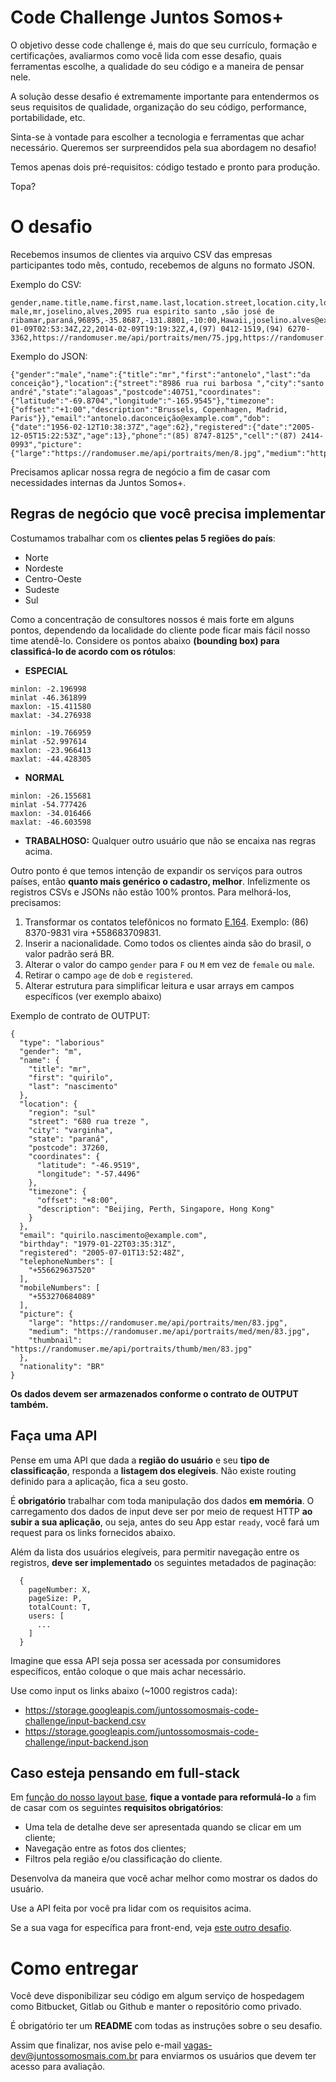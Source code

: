 
# Code Challenge Juntos Somos+

O objetivo desse code challenge é, mais do que seu currículo, formação e certificações, avaliarmos como você lida com esse desafio, quais ferramentas escolhe, a qualidade do seu código e a maneira de pensar nele.

A solução desse desafio é extremamente importante para entendermos os seus requisitos de qualidade, organização do seu código, performance, portabilidade, etc.

Sinta-se à vontade para escolher a tecnologia e ferramentas que achar necessário. Queremos ser surpreendidos pela sua abordagem no desafio!

Temos apenas dois pré-requisitos: código testado e pronto para produção.

Topa?

# O desafio

Recebemos insumos de clientes via arquivo CSV das empresas participantes todo mês, contudo, recebemos de alguns no formato JSON.

Exemplo do CSV:

```
gender,name.title,name.first,name.last,location.street,location.city,location.state,location.postcode,location.coordinates.latitude,location.coordinates.longitude,location.timezone.offset,location.timezone.description,email,dob.date,dob.age,registered.date,registered.age,phone,cell,picture.large,picture.medium,picture.thumbnail
male,mr,joselino,alves,2095 rua espirito santo ,são josé de ribamar,paraná,96895,-35.8687,-131.8801,-10:00,Hawaii,joselino.alves@example.com,1996-01-09T02:53:34Z,22,2014-02-09T19:19:32Z,4,(97) 0412-1519,(94) 6270-3362,https://randomuser.me/api/portraits/men/75.jpg,https://randomuser.me/api/portraits/med/men/75.jpg,https://randomuser.me/api/portraits/thumb/men/75.jpg
```
Exemplo do JSON:

```
{"gender":"male","name":{"title":"mr","first":"antonelo","last":"da conceição"},"location":{"street":"8986 rua rui barbosa ","city":"santo andré","state":"alagoas","postcode":40751,"coordinates":{"latitude":"-69.8704","longitude":"-165.9545"},"timezone":{"offset":"+1:00","description":"Brussels, Copenhagen, Madrid, Paris"}},"email":"antonelo.daconceição@example.com","dob":{"date":"1956-02-12T10:38:37Z","age":62},"registered":{"date":"2005-12-05T15:22:53Z","age":13},"phone":"(85) 8747-8125","cell":"(87) 2414-0993","picture":{"large":"https://randomuser.me/api/portraits/men/8.jpg","medium":"https://randomuser.me/api/portraits/med/men/8.jpg","thumbnail":"https://randomuser.me/api/portraits/thumb/men/8.jpg"}}
```

Precisamos aplicar nossa regra de negócio a fim de casar com necessidades internas da Juntos Somos+.

## Regras de negócio que você precisa implementar

Costumamos trabalhar com os **clientes pelas 5 regiões do país**: 

- Norte
- Nordeste
- Centro-Oeste
- Sudeste
- Sul

Como a concentração de consultores nossos é mais forte em alguns pontos, dependendo da localidade do cliente pode ficar mais fácil nosso time atendê-lo. Considere os pontos abaixo **(bounding box) para classificá-lo de acordo com os rótulos**:

- **ESPECIAL**

```
minlon: -2.196998
minlat -46.361899
maxlon: -15.411580
maxlat: -34.276938
```
```
minlon: -19.766959
minlat -52.997614
maxlon: -23.966413
maxlat: -44.428305
```

- **NORMAL**

```
minlon: -26.155681
minlat -54.777426
maxlon: -34.016466
maxlat: -46.603598
```

- **TRABALHOSO:** Qualquer outro usuário que não se encaixa nas regras acima.

Outro ponto é que temos intenção de expandir os serviços para outros países, então **quanto mais genérico o cadastro, melhor**. Infelizmente os registros CSVs e JSONs não estão 100% prontos. Para melhorá-los, precisamos:

1. Transformar os contatos telefônicos no formato [E.164](https://en.wikipedia.org/wiki/E.164). Exemplo: (86) 8370-9831 vira +558683709831.
2. Inserir a nacionalidade. Como todos os clientes ainda são do brasil, o valor padrão será BR.
3. Alterar o valor do campo `gender` para `F` ou `M` em vez de `female` ou `male`.
4. Retirar o campo `age` de `dob` e `registered`.
5. Alterar estrutura para simplificar leitura e usar arrays em campos específicos (ver exemplo abaixo)

Exemplo de contrato de OUTPUT:

```
{
  "type": "laborious"
  "gender": "m",
  "name": {
    "title": "mr",
    "first": "quirilo",
    "last": "nascimento"
  },
  "location": {
    "region": "sul"
    "street": "680 rua treze ",
    "city": "varginha",
    "state": "paraná",
    "postcode": 37260,
    "coordinates": {
      "latitude": "-46.9519",
      "longitude": "-57.4496"
    },
    "timezone": {
      "offset": "+8:00",
      "description": "Beijing, Perth, Singapore, Hong Kong"
    }
  },
  "email": "quirilo.nascimento@example.com",
  "birthday": "1979-01-22T03:35:31Z",
  "registered": "2005-07-01T13:52:48Z",
  "telephoneNumbers": [
    "+556629637520"
  ],
  "mobileNumbers": [
    "+553270684089"
  ],
  "picture": {
    "large": "https://randomuser.me/api/portraits/men/83.jpg",
    "medium": "https://randomuser.me/api/portraits/med/men/83.jpg",
    "thumbnail": "https://randomuser.me/api/portraits/thumb/men/83.jpg"
  },
  "nationality": "BR"
}

```

**Os dados devem ser armazenados conforme o contrato de OUTPUT também.**

## Faça uma API

Pense em uma API que dada a **região do usuário** e seu **tipo de classificação**, responda a **listagem dos elegíveis**. Não existe routing definido para a aplicação, fica a seu gosto.

É **obrigatório** trabalhar com toda manipulação dos dados **em memória**. O carregamento dos dados de input deve ser por meio de request HTTP **ao subir a sua aplicação**, ou seja, antes do seu App estar `ready`, você fará um request para os links fornecidos abaixo.

Além da lista dos usuários elegíveis, para permitir navegação entre os registros, **deve ser implementado** os seguintes metadados de paginação:

```
  {
    pageNumber: X,
    pageSize: P,
    totalCount: T,
    users: [
      ...
    ]
  }
```

Imagine que essa API seja possa ser acessada por consumidores específicos, então coloque o que mais achar necessário.

Use como input os links abaixo (~1000 registros cada):

- https://storage.googleapis.com/juntossomosmais-code-challenge/input-backend.csv
- https://storage.googleapis.com/juntossomosmais-code-challenge/input-backend.json

## Caso esteja pensando em full-stack

Em [função do nosso layout base](layout-desktop.jpg), **fique a vontade para reformulá-lo** a fim de casar com os seguintes **requisitos obrigatórios**:
  
  - Uma tela de detalhe deve ser apresentada quando se clicar em um cliente;
  - Navegação entre as fotos dos clientes;
  - Filtros pela região e/ou classificação do cliente.

Desenvolva da maneira que você achar melhor como mostrar os dados do usuário.

Use a API feita por você pra lidar com os requisitos acima.

Se a sua vaga for específica para front-end, veja [este outro desafio](https://github.com/juntossomosmais/frontend-challenge).

# Como entregar

Você deve disponibilizar seu código em algum serviço de hospedagem como Bitbucket, Gitlab ou Github e manter o repositório como privado.

É obrigatório ter um **README** com todas as instruções sobre o seu desafio.

Assim que finalizar, nos avise pelo e-mail vagas-dev@juntossomosmais.com.br para enviarmos os usuários que devem ter acesso para avaliação.
